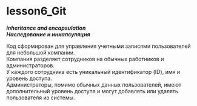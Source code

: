 # lesson6_Git

___inheritance and encapsulation___</br>
***Наследование и инкапсуляция***

Код сформирован для управления учетными записями пользователей для небольшой компании.</br>
Компания разделяет сотрудников на обычных работников и администраторов.</br>
У каждого сотрудника есть уникальный идентификатор (ID), имя и уровень доступа.</br>
Администраторы, помимо обычных данных пользователей, имеют дополнительный уровень доступа и могут добавлять или удалять пользователя из системы.
